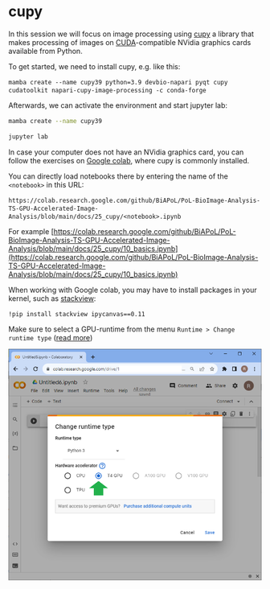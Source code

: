 # cupy
In this session we will focus on image processing using [cupy](https://docs.cupy.dev/) a library that makes processing of images on [CUDA](https://developer.nvidia.com/cuda-toolkit)-compatible NVidia graphics cards available from Python.

To get started, we need to install cupy, e.g. like this:
```
mamba create --name cupy39 python=3.9 devbio-napari pyqt cupy cudatoolkit napari-cupy-image-processing -c conda-forge
```

Afterwards, we can activate the environment and start jupyter lab:
```bash
mamba create --name cupy39
```

```bash
jupyter lab
```

In case your computer does not have an NVidia graphics card, you can follow the exercises on [Google colab](https://colab.research.google.com/?utm_source=scs-index), where cupy is commonly installed. 

You can directly load notebooks there by entering the name of the `<notebook>` in this URL:
```
https://colab.research.google.com/github/BiAPoL/PoL-BioImage-Analysis-TS-GPU-Accelerated-Image-Analysis/blob/main/docs/25_cupy/<notebook>.ipynb
```

For example [https://colab.research.google.com/github/BiAPoL/PoL-BioImage-Analysis-TS-GPU-Accelerated-Image-Analysis/blob/main/docs/25_cupy/10_basics.ipynb](https://colab.research.google.com/github/BiAPoL/PoL-BioImage-Analysis-TS-GPU-Accelerated-Image-Analysis/blob/main/docs/25_cupy/10_basics.ipynb)

When working with Google colab, you may have to install packages in your kernel, such as [stackview](https://github.com/haesleinhuepf/stackview):

```
!pip install stackview ipycanvas==0.11
```

Make sure to select a GPU-runtime from the menu `Runtime > Change runtime type` ([read more](https://biapol.github.io/blog/robert_haase/cupy_cucim/readme.html))

![](colab_runtime.png)


